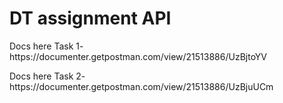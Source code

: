 <h1>DT assignment API </h1>
<p>Docs here Task 1- https://documenter.getpostman.com/view/21513886/UzBjtoYV </p>
<p>Docs here Task 2- https://documenter.getpostman.com/view/21513886/UzBjuUCm</p>
